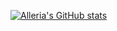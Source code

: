 [![Alleria's GitHub stats](https://github-readme-stats.vercel.app/api?username=AlleriaDev)](https://github.com/anuraghazra/github-readme-stats)